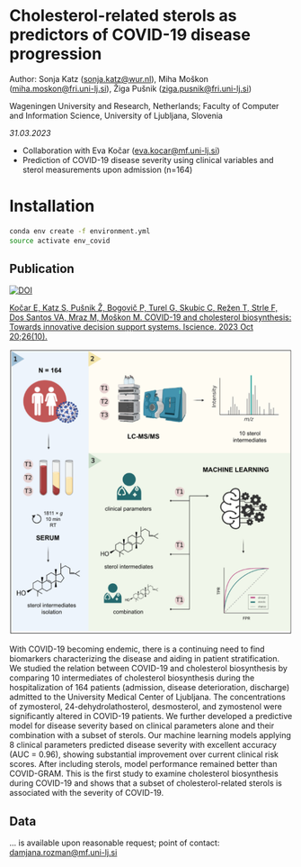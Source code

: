 # Cholesterol-related sterols as predictors of COVID-19 disease progression

Author: Sonja Katz (sonja.katz@wur.nl), Miha Moškon (miha.moskon@fri.uni-lj.si), Žiga Pušnik (ziga.pusnik@fri.uni-lj.si)

Wageningen University and Research, Netherlands; Faculty of Computer and Information Science, University of Ljubljana, Slovenia


*31.03.2023*

- Collaboration with Eva Kočar (eva.kocar@mf.uni-lj.si)
- Prediction of COVID-19 disease severity using clinical variables and sterol measurements upon admission (n=164)


# Installation

```bash
conda env create -f environment.yml
source activate env_covid
```

## Publication

[![DOI](https://zenodo.org/badge/621744167.svg)](https://zenodo.org/doi/10.5281/zenodo.12167402)

[Kočar E, Katz S, Pušnik Ž, Bogovič P, Turel G, Skubic C, Režen T, Strle F, Dos Santos VA, Mraz M, Moškon M. COVID-19 and cholesterol biosynthesis: Towards innovative decision support systems. Iscience. 2023 Oct 20;26(10).](https://www.cell.com/iscience/pdf/S2589-0042(23)01876-X.pdf)


![Graphical abstract](https://github.com/sonjakatz/covid_sterols_ML/blob/master/graphicalAbstract.png)



With COVID-19 becoming endemic, there is a continuing need to find biomarkers characterizing the disease and aiding in patient stratification. We studied the relation between COVID-19 and cholesterol biosynthesis by comparing 10 intermediates of cholesterol biosynthesis during the hospitalization of 164 patients (admission, disease deterioration, discharge) admitted to the University Medical Center of Ljubljana. 
The concentrations of zymosterol, 24-dehydrolathosterol, desmosterol, and zymostenol were significantly altered in COVID-19 patients. We further developed a predictive model for disease severity based on clinical parameters alone and their combination with a subset of sterols. Our machine learning models applying 8 clinical parameters predicted disease severity with excellent accuracy (AUC = 0.96), showing substantial improvement over current clinical risk scores. After including sterols, model performance remained better than COVID-GRAM. 
This is the first study to examine cholesterol biosynthesis during COVID-19 and shows that a subset of cholesterol-related sterols is associated with the severity of COVID-19.


## Data

... is available upon reasonable request; point of contact: damjana.rozman@mf.uni-lj.si

